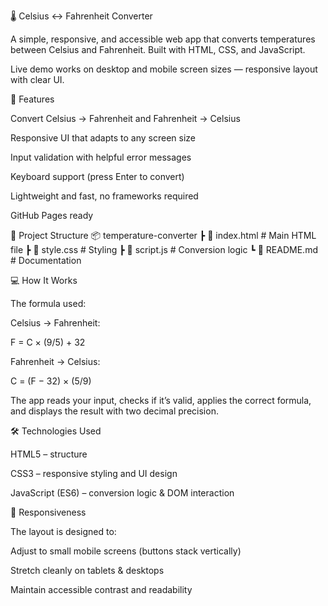 🌡️ Celsius ↔ Fahrenheit Converter

A simple, responsive, and accessible web app that converts temperatures between Celsius and Fahrenheit. Built with HTML, CSS, and JavaScript.

Live demo works on desktop and mobile screen sizes — responsive layout with clear UI.

🚀 Features

Convert Celsius → Fahrenheit and Fahrenheit → Celsius

Responsive UI that adapts to any screen size

Input validation with helpful error messages

Keyboard support (press Enter to convert)

Lightweight and fast, no frameworks required

GitHub Pages ready

📂 Project Structure
📦 temperature-converter
 ┣ 📜 index.html    # Main HTML file
 ┣ 📜 style.css     # Styling
 ┣ 📜 script.js     # Conversion logic
 ┗ 📜 README.md     # Documentation


💻 How It Works

The formula used:

Celsius → Fahrenheit:

F = C × (9/5) + 32


Fahrenheit → Celsius:

C = (F − 32) × (5/9)


The app reads your input, checks if it’s valid, applies the correct formula, and displays the result with two decimal precision.

🛠️ Technologies Used

HTML5 – structure

CSS3 – responsive styling and UI design

JavaScript (ES6) – conversion logic & DOM interaction

📱 Responsiveness

The layout is designed to:

Adjust to small mobile screens (buttons stack vertically)

Stretch cleanly on tablets & desktops

Maintain accessible contrast and readability
